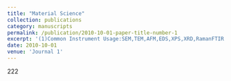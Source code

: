 ```yaml
---
title: "Material Science"
collection: publications
category: manuscripts
permalink: /publication/2010-10-01-paper-title-number-1
excerpt: '(1)Common Instrument Usage:SEM,TEM,AFM,EDS,XPS,XRD,RamanFTIR...'
date: 2010-10-01
venue: 'Journal 1'
---
```


222

